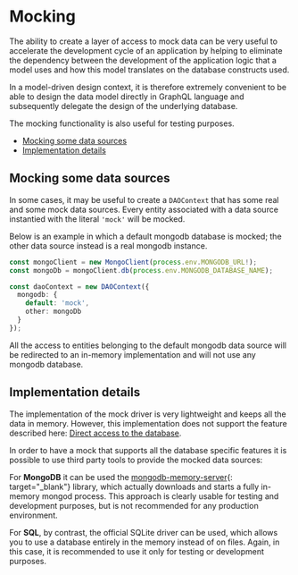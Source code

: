 # Mocking

The ability to create a layer of access to mock data can be very useful to accelerate the development cycle of an application by helping to eliminate the dependency between the development of the application logic that a model uses and how this model translates on the database constructs used.

In a model-driven design context, it is therefore extremely convenient to be able to design the data model directly in GraphQL language and subsequently delegate the design of the underlying database.

The mocking functionality is also useful for testing purposes.

  - [Mocking some data sources](#mocking-some-data-sources)
  - [Implementation details](#implementation-details)

## Mocking some data sources

In some cases, it may be useful to create a ``DAOContext`` that has some real and some mock data sources. Every entity associated with a data source instantied with the literal ``'mock'`` will be mocked.

Below is an example in which a default mongodb database is mocked; the other data source instead is a real mongodb instance.

```typescript
const mongoClient = new MongoClient(process.env.MONGODB_URL!);
const mongoDb = mongoClient.db(process.env.MONGODB_DATABASE_NAME);

const daoContext = new DAOContext({
  mongodb: {
    default: 'mock',
    other: mongoDb
  }
});
```

All the access to entities belonging to the default mongodb data source will be redirected to an in-memory implementation and will not use any mongodb database.


## Implementation details

The implementation of the mock driver is very lightweight and keeps all the data in memory. However, this implementation does not support the feature described here: [Direct access to the database](raw-databse-access).

In order to have a mock that supports all the database specific features it is possible to use third party tools to provide the mocked data sources:

For **MongoDB** it can be used the [mongodb-memory-server](https://github.com/nodkz/mongodb-memory-server){: target="_blank"} library, which actually downloads and starts a fully in-memory mongod process. This approach is clearly usable for testing and development purposes, but is not recommended for any production environment.

For **SQL**, by contrast, the official SQLite driver can be used, which allows you to use a database entirely in the memory instead of on files. Again, in this case, it is recommended to use it only for testing or development purposes.